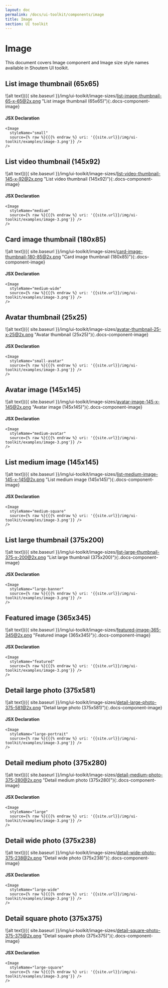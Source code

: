```yaml
---
layout: doc
permalink: /docs/ui-toolkit/components/image
title: Image
section: UI toolkit
---
```


# Image

This document covers Image component and Image size style names available in Shoutem UI toolkit.
  
## List image thumbnail (65x65)
![alt text]({{ site.baseurl }}/img/ui-toolkit/image-sizes/list-image-thumbnail-65-x-65@2x.png "List image thumbnail (65x65)"){:.docs-component-image}  


#### JSX Declaration
```JSX
<Image
  styleName="small"
  source={% raw %}{{{% endraw %} uri: '{{site.url}}/img/ui-toolkit/examples/image-3.png'}} />
/>
```  
  
## List video thumbnail (145x92)
![alt text]({{ site.baseurl }}/img/ui-toolkit/image-sizes/list-video-thumbnail-145-x-92@2x.png "List video thumbnail (145x92)"){:.docs-component-image}


#### JSX Declaration
```JSX
<Image
  styleName="medium"
  source={% raw %}{{{% endraw %} uri: '{{site.url}}/img/ui-toolkit/examples/image-3.png'}} />
/>
```  
  
## Card image thumbnail (180x85)
![alt text]({{ site.baseurl }}/img/ui-toolkit/image-sizes/card-image-thumbnail-180-85@2x.png "Card image thumbnail (180x85)"){:.docs-component-image}


#### JSX Declaration
```JSX
<Image
  styleName="medium-wide"
  source={% raw %}{{{% endraw %} uri: '{{site.url}}/img/ui-toolkit/examples/image-3.png'}} />
/>
```    

## Avatar thumbnail (25x25)
![alt text]({{ site.baseurl }}/img/ui-toolkit/image-sizes/avatar-thumbnail-25-x-25@2x.png "Avatar thumbnail (25x25)"){:.docs-component-image}


#### JSX Declaration
```JSX
<Image
  styleName="small-avatar"
  source={% raw %}{{{% endraw %} uri: '{{site.url}}/img/ui-toolkit/examples/image-3.png'}} />
/>
```      

## Avatar image (145x145)
![alt text]({{ site.baseurl }}/img/ui-toolkit/image-sizes/avatar-image-145-x-145@2x.png "Avatar image (145x145)"){:.docs-component-image}


#### JSX Declaration
```JSX
<Image
  styleName="medium-avatar"
  source={% raw %}{{{% endraw %} uri: '{{site.url}}/img/ui-toolkit/examples/image-3.png'}} />
/>
```  

## List medium image (145x145)
![alt text]({{ site.baseurl }}/img/ui-toolkit/image-sizes/list-medium-image-145-x-145@2x.png "List medium image (145x145)"){:.docs-component-image}


#### JSX Declaration
```JSX
<Image
  styleName="medium-square"
  source={% raw %}{{{% endraw %} uri: '{{site.url}}/img/ui-toolkit/examples/image-3.png'}} />
/>
```  

## List large thumbnail (375x200)
![alt text]({{ site.baseurl }}/img/ui-toolkit/image-sizes/list-large-thumbnail-375-x-200@2x.png "List large thumbnail (375x200)"){:.docs-component-image}


#### JSX Declaration
```JSX
<Image
  styleName="large-banner"
  source={% raw %}{{{% endraw %} uri: '{{site.url}}/img/ui-toolkit/examples/image-3.png'}} />
/>
```  

## Featured image (365x345)
![alt text]({{ site.baseurl }}/img/ui-toolkit/image-sizes/featured-image-365-345@2x.png "Featured image (365x345)"){:.docs-component-image}


#### JSX Declaration
```JSX
<Image
  styleName="featured"
  source={% raw %}{{{% endraw %} uri: '{{site.url}}/img/ui-toolkit/examples/image-3.png'}} />
/>
```  

## Detail large photo (375x581)
![alt text]({{ site.baseurl }}/img/ui-toolkit/image-sizes/detail-large-photo-375-581@2x.png "Detail large photo (375x581)"){:.docs-component-image}


#### JSX Declaration
```JSX
<Image
  styleName="large-portrait"
  source={% raw %}{{{% endraw %} uri: '{{site.url}}/img/ui-toolkit/examples/image-3.png'}} />
/>
```   

## Detail medium photo (375x280)
![alt text]({{ site.baseurl }}/img/ui-toolkit/image-sizes/detail-medium-photo-375-280@2x.png "Detail medium photo (375x280)"){:.docs-component-image}


#### JSX Declaration
```JSX
<Image
  styleName="large"
  source={% raw %}{{{% endraw %} uri: '{{site.url}}/img/ui-toolkit/examples/image-3.png'}} />
/>
```  

## Detail wide photo (375x238)
![alt text]({{ site.baseurl }}/img/ui-toolkit/image-sizes/detail-wide-photo-375-238@2x.png "Detail wide photo (375x238)"){:.docs-component-image}


#### JSX Declaration
```JSX
<Image
  styleName="large-wide"
  source={% raw %}{{{% endraw %} uri: '{{site.url}}/img/ui-toolkit/examples/image-3.png'}} />
/>
```   

## Detail square photo (375x375)
![alt text]({{ site.baseurl }}/img/ui-toolkit/image-sizes/detail-square-photo-375-375@2x.png "Detail square photo (375x375)"){:.docs-component-image}


#### JSX Declaration
```JSX
<Image
  styleName="large-square"
  source={% raw %}{{{% endraw %} uri: '{{site.url}}/img/ui-toolkit/examples/image-3.png'}} />
/>
```  

